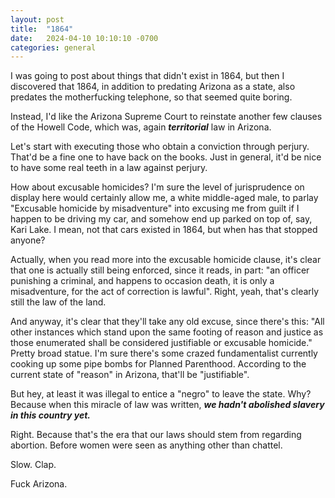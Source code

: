 ```yaml
---
layout: post
title:  "1864"
date:   2024-04-10 10:10:10 -0700
categories: general
---
```


I was going to post about things that didn't exist in 1864, but then I discovered that 1864, in addition to predating Arizona as a state, also predates the motherfucking telephone, so that seemed quite boring.

Instead, I'd like the Arizona Supreme Court to reinstate another few clauses of the Howell Code, which was, again ***territorial*** law in Arizona.

Let's start with executing those who obtain a conviction through perjury.  That'd be a fine one to have back on the books.  Just in general, it'd be nice to have some real teeth in a law against perjury.

How about excusable homicides?  I'm sure the level of jurisprudence on display here would certainly allow me, a white middle-aged male, to parlay "Excusable homicide by misadventure" into excusing me from guilt if I happen to be driving my car, and somehow end up parked on top of, say, Kari Lake.  I mean, not that cars existed in 1864, but when has that stopped anyone?

Actually, when you read more into the excusable homicide clause, it's clear that one is actually still being enforced, since it reads, in part: "an officer punishing a criminal, and happens to occasion death, it is only a misadventure, for the act of correction is lawful".  Right, yeah, that's clearly still the law of the land.

And anyway, it's clear that they'll take any old excuse, since there's this: "All other instances which stand upon the same footing of reason and justice as those enumerated shall be considered justifiable or excusable homicide."  Pretty broad statue.  I'm sure there's some crazed fundamentalist currently cooking up some pipe bombs for Planned Parenthood.  According to the current state of "reason" in Arizona, that'll be "justifiable".

But hey, at least it was illegal to entice a "negro" to leave the state.  Why?  Because when this miracle of law was written, ***we hadn't abolished slavery in this country yet.*** 

Right.  Because that's the era that our laws should stem from regarding abortion.  Before women were seen as anything other than chattel.  

Slow.  Clap.

Fuck Arizona.